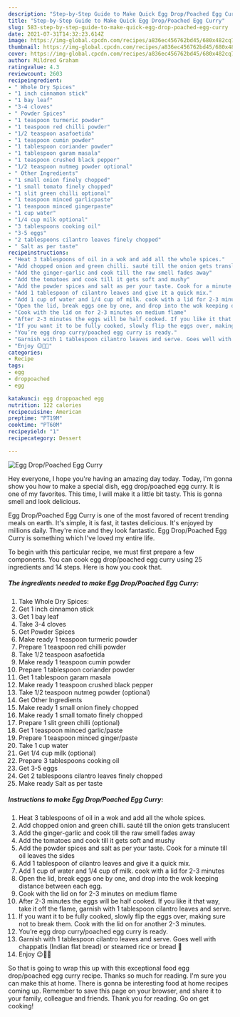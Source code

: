 ```yaml
---
description: "Step-by-Step Guide to Make Quick Egg Drop/Poached Egg Curry"
title: "Step-by-Step Guide to Make Quick Egg Drop/Poached Egg Curry"
slug: 583-step-by-step-guide-to-make-quick-egg-drop-poached-egg-curry
date: 2021-07-31T14:32:23.614Z
image: https://img-global.cpcdn.com/recipes/a836ec456762bd45/680x482cq70/egg-droppoached-egg-curry-recipe-main-photo.jpg
thumbnail: https://img-global.cpcdn.com/recipes/a836ec456762bd45/680x482cq70/egg-droppoached-egg-curry-recipe-main-photo.jpg
cover: https://img-global.cpcdn.com/recipes/a836ec456762bd45/680x482cq70/egg-droppoached-egg-curry-recipe-main-photo.jpg
author: Mildred Graham
ratingvalue: 4.3
reviewcount: 2603
recipeingredient:
- " Whole Dry Spices"
- "1 inch cinnamon stick"
- "1 bay leaf"
- "3-4 cloves"
- " Powder Spices"
- "1 teaspoon turmeric powder"
- "1 teaspoon red chilli powder"
- "1/2 teaspoon asafoetida"
- "1 teaspoon cumin powder"
- "1 tablespoon coriander powder"
- "1 tablespoon garam masala"
- "1 teaspoon crushed black pepper"
- "1/2 teaspoon nutmeg powder optional"
- " Other Ingredients"
- "1 small onion finely chopped"
- "1 small tomato finely chopped"
- "1 slit green chilli optional"
- "1 teaspoon minced garlicpaste"
- "1 teaspoon minced gingerpaste"
- "1 cup water"
- "1/4 cup milk optional"
- "3 tablespoons cooking oil"
- "3-5 eggs"
- "2 tablespoons cilantro leaves finely chopped"
- " Salt as per taste"
recipeinstructions:
- "Heat 3 tablespoons of oil in a wok and add all the whole spices."
- "Add chopped onion and green chilli. sauté till the onion gets translucent"
- "Add the ginger-garlic and cook till the raw smell fades away"
- "Add the tomatoes and cook till it gets soft and mushy"
- "Add the powder spices and salt as per your taste. Cook for a minute till oil leaves the sides"
- "Add 1 tablespoon of cilantro leaves and give it a quick mix."
- "Add 1 cup of water and 1/4 cup of milk. cook with a lid for 2-3 minutes"
- "Open the lid, break eggs one by one, and drop into the wok keeping distance between each egg."
- "Cook with the lid on for 2-3 minutes on medium flame"
- "After 2-3 minutes the eggs will be half cooked. If you like it that way, take it off the flame, garnish with 1 tablespoon cilantro leaves and serve."
- "If you want it to be fully cooked, slowly flip the eggs over, making sure not to break them. Cook with the lid on for another 2-3 minutes."
- "You’re egg drop curry/poached egg curry is ready."
- "Garnish with 1 tablespoon cilantro leaves and serve. Goes well with chappatis (Indian flat bread) or steamed rice or bread 🍞"
- "Enjoy 😉👍🏻"
categories:
- Recipe
tags:
- egg
- droppoached
- egg

katakunci: egg droppoached egg 
nutrition: 122 calories
recipecuisine: American
preptime: "PT19M"
cooktime: "PT60M"
recipeyield: "1"
recipecategory: Dessert

---
```



![Egg Drop/Poached Egg Curry](https://img-global.cpcdn.com/recipes/a836ec456762bd45/680x482cq70/egg-droppoached-egg-curry-recipe-main-photo.jpg)

Hey everyone, I hope you're having an amazing day today. Today, I'm gonna show you how to make a special dish, egg drop/poached egg curry. It is one of my favorites. This time, I will make it a little bit tasty. This is gonna smell and look delicious.



Egg Drop/Poached Egg Curry is one of the most favored of recent trending meals on earth. It's simple, it is fast, it tastes delicious. It's enjoyed by millions daily. They're nice and they look fantastic. Egg Drop/Poached Egg Curry is something which I've loved my entire life.


To begin with this particular recipe, we must first prepare a few components. You can cook egg drop/poached egg curry using 25 ingredients and 14 steps. Here is how you cook that.

<!--inarticleads1-->

##### The ingredients needed to make Egg Drop/Poached Egg Curry:

1. Take  Whole Dry Spices:
1. Get 1 inch cinnamon stick
1. Get 1 bay leaf
1. Take 3-4 cloves
1. Get  Powder Spices
1. Make ready 1 teaspoon turmeric powder
1. Prepare 1 teaspoon red chilli powder
1. Take 1/2 teaspoon asafoetida
1. Make ready 1 teaspoon cumin powder
1. Prepare 1 tablespoon coriander powder
1. Get 1 tablespoon garam masala
1. Make ready 1 teaspoon crushed black pepper
1. Take 1/2 teaspoon nutmeg powder (optional)
1. Get  Other Ingredients
1. Make ready 1 small onion finely chopped
1. Make ready 1 small tomato finely chopped
1. Prepare 1 slit green chilli (optional)
1. Get 1 teaspoon minced garlic/paste
1. Prepare 1 teaspoon minced ginger/paste
1. Take 1 cup water
1. Get 1/4 cup milk (optional)
1. Prepare 3 tablespoons cooking oil
1. Get 3-5 eggs
1. Get 2 tablespoons cilantro leaves finely chopped
1. Make ready  Salt as per taste




<!--inarticleads2-->

##### Instructions to make Egg Drop/Poached Egg Curry:

1. Heat 3 tablespoons of oil in a wok and add all the whole spices.
1. Add chopped onion and green chilli. sauté till the onion gets translucent
1. Add the ginger-garlic and cook till the raw smell fades away
1. Add the tomatoes and cook till it gets soft and mushy
1. Add the powder spices and salt as per your taste. Cook for a minute till oil leaves the sides
1. Add 1 tablespoon of cilantro leaves and give it a quick mix.
1. Add 1 cup of water and 1/4 cup of milk. cook with a lid for 2-3 minutes
1. Open the lid, break eggs one by one, and drop into the wok keeping distance between each egg.
1. Cook with the lid on for 2-3 minutes on medium flame
1. After 2-3 minutes the eggs will be half cooked. If you like it that way, take it off the flame, garnish with 1 tablespoon cilantro leaves and serve.
1. If you want it to be fully cooked, slowly flip the eggs over, making sure not to break them. Cook with the lid on for another 2-3 minutes.
1. You’re egg drop curry/poached egg curry is ready.
1. Garnish with 1 tablespoon cilantro leaves and serve. Goes well with chappatis (Indian flat bread) or steamed rice or bread 🍞
1. Enjoy 😉👍🏻




So that is going to wrap this up with this exceptional food egg drop/poached egg curry recipe. Thanks so much for reading. I'm sure you can make this at home. There is gonna be interesting food at home recipes coming up. Remember to save this page on your browser, and share it to your family, colleague and friends. Thank you for reading. Go on get cooking!
